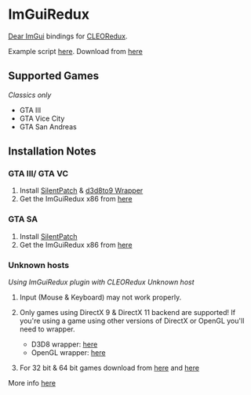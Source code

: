 # ImGuiRedux
[Dear ImGui](https://github.com/ocornut/imgui) bindings for [CLEORedux](https://re.cleo.li/).

Example script [here](https://github.com/user-grinch/ImGuiRedux/blob/master/resource/imgui_test.js).
Download from [here](https://github.com/user-grinch/ImGuiRedux/releases)

## Supported Games
*Classics only*
- GTA III 
- GTA Vice City
- GTA San Andreas

## Installation Notes

### GTA III/ GTA VC
1. Install [SilentPatch](https://gtaforums.com/topic/669045-silentpatch/) & [d3d8to9 Wrapper](https://github.com/crosire/d3d8to9/releases)
2. Get the ImGuiRedux x86 from [here](https://github.com/user-grinch/ImGuiRedux/releases/tag/Win32-latest)

### GTA SA
1. Install [SilentPatch](https://gtaforums.com/topic/669045-silentpatch/) 
2. Get the ImGuiRedux x86 from [here](https://github.com/user-grinch/ImGuiRedux/releases/tag/Win32-latest)

### Unknown hosts
*Using ImGuiRedux plugin with CLEORedux Unknown host*
1. Input (Mouse & Keyboard) may not work properly.
2. Only games using DirectX 9 & DirectX 11 backend are supported! If you're using a game using other versions of 
DirectX or OpenGL you'll need to wrapper.

    - D3D8 wrapper: [here](https://github.com/user-grinch/ImGuiRedux/blob/master/resource/d3d8.dll)
    - OpenGL wrapper: [here](https://github.com/user-grinch/ImGuiRedux/blob/master/resource/opengl32.dll)

3. For 32 bit & 64 bit games download from [here](https://github.com/user-grinch/ImGuiRedux/releases/tag/Win32-latest) and [here](https://github.com/user-grinch/ImGuiRedux/releases/tag/Win64-latest)

More info [here](https://re.cleo.li/docs/en/embedding.html)

